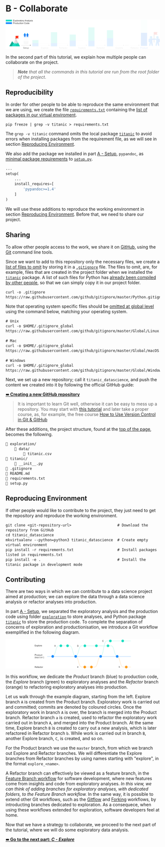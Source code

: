 # B - Collaborate

![exploration_refactoring_cycle](../../resources/collaborate.png)

In the second part of this tutorial, we explain how multiple people can collaborate on the project.

> _**Note** that all the commands in this tutorial are run from the root folder of the project_.

## Reproducibility

In order for other people to be able to reproduce the same environment that we are using, we create the file [`requirements.txt`](requirements.txt) containing the [list of packages in our virtual enviroment](https://pip.pypa.io/en/stable/reference/pip_freeze/).

```shell
pip freeze | grep -v titanic > requirements.txt
```

The `grep -v titanic` command omits the local package [`titanic`](titanic) to avoid errors when installing packages from the requirement file, as we will see in section [Reproducing Environment](#reproducing-environment).

We also add the package we installed in part [A - Setup](../a-setup), `pypandoc`, as [minimal package requirements](https://packaging.python.org/discussions/install-requires-vs-requirements/) to [`setup.py`](setup.py).

```python
...
setup(
	...
    install_requires=[
      	'pypandoc>=1.4'
    ]
)
```

We will use these additions to reproduce the working environment in section [Reproducing Environment](#reproducing-environment). Before that, we need to share our project.

## Sharing

To allow other people access to the work, we share it on [GitHub](https://github.com/), using the [Git](https://git-scm.com/) command line tools.

Since we want to add to this repository only the necessary files, we create a [list of files to omit](https://git-scm.com/docs/gitignore) by storing it in a [`.gitignore`](.gitignore) file. The files to omit, are, for example, files that are created in the project folder when we installed the [`titanic`](titanic) package. A list of such files for Python has [already been compiled by other people](https://raw.githubusercontent.com/github/gitignore/master/Python.gitignore), so that we can simply copy it in our project folder.

```shell
curl -o .gitignore https://raw.githubusercontent.com/github/gitignore/master/Python.gitignore
```

Note that operating system specific files should be [omitted at global level](https://help.github.com/articles/ignoring-files/#create-a-global-gitignore) using the command below, matching your operating system.
```shell
# Unix
curl -o $HOME/.gitignore_global https://raw.githubusercontent.com/github/gitignore/master/Global/Linux.gitignore

# Mac
curl -o $HOME/.gitignore_global https://raw.githubusercontent.com/github/gitignore/master/Global/macOS.gitignore

# Windows
curl -o $HOME/.gitignore_global https://raw.githubusercontent.com/github/gitignore/master/Global/Windows.gitignore
```

Next, we set up a new repository; call it `titanic_datascience`, and push the content we created into it by following the official GitHub guide:

[**➠   Creating a new GitHub repository**](https://help.github.com/articles/adding-an-existing-project-to-github-using-the-command-line/)

> It is important to learn Git well, otherwise it can be easy to mess up a repository. You may start with [this tutorial](https://try.github.io) and later take a proper course, as, for example, the free course [How to Use Version Control in Git & GitHub](https://www.udacity.com/course/how-to-use-git-and-github--ud775)

After these additions, the project structure, found at the [top of the page](#), becomes the following.

```
📁 exploration/
    📁 data/
        📄 titanic.csv
📁 titanic/
    📄 __init__.py
📄 .gitignore
📄 README.md
📄 requirements.txt
📄 setup.py
```
## Reproducing Environment

If other people would like to contribute to the project, they just need to get the repository and reproduce the working environment.

```shell
git clone <git-repository-url>                     # Download the repository from GitHub
cd titanic_datascience
mkvirtualenv --python=python3 titanic_datascience  # Create empty virtual environment
pip install -r requirements.txt                    # Install packages listed in requirements.txt
pip install -e .                                   # Install the titanic package in development mode
```

## Contributing

There are two ways in which we can contribute to a data science project aimed at production; we can explore the data through a data science analysis or refactor analyses into production.

In part [A - Setup](../a-setup), we separated the exploratory analysis and the production code using folder [`exploration`](exploration) to store analyses, and Python package [`titanic`](titanic) to store the production code. To complete the separation of concerns of exploration and productionisation, we introduce a Git workflow exemplified in the following diagram.



![git_workflow](../../resources/git_workflow.png)



In this workflow, we dedicate the *Product* branch (blue) to production code, the *Explore* branch (green) to exploratory analyses and the *Refactor* branch (orange) to refactoring exploratory analyses into production.

Let us walk through the example diagram, starting from the left. Explore branch `A` is created from the Product branch. Exploratory work is carried out and committed; commits are denoted by coloured circles. Once the exploratory work in branch `A` is over, the branch is merged into the Product branch. Refactor branch `a` is created, used to refactor the exploratory work carried out in branch `A`, and merged into the Product branch. At the same time, Explore branch `B` is created to carry out a new analysis, which is later refactored in Refactor branch `b`. While work is carried out in branch `B`, another Explore branch, `C`, is created, and so on.

For the Product branch we use the `master` branch, from which we branch out Explore and Refactor branches. We will differentiate the Explore branches from Refactor branches by using names starting with "explore", in the format `explore_<name>`.

A Refactor branch can effectively be viewed as a feature branch, in the [Feature Branch workflow](https://www.atlassian.com/git/tutorials/comparing-workflows/feature-branch-workflow) for software development, where new features come from insights and code from exploratory analyses. *In this view, we can think of adding branches for exploratory analyses, with dedicated folders, to the Feature Branch workflow.* In the same way, it is possible to extend other Git workflows, such as the [Gitflow](https://www.atlassian.com/git/tutorials/comparing-workflows/gitflow-workflow) and [Forking](https://www.atlassian.com/git/tutorials/comparing-workflows/forking-workflow) workflows, by introducting branches dedicated to exploration. As a consequece, when using these workflows extended for exploration, software developers feel at home.

Now that we have a strategy to collaborate, we proceed to the next part of the tutorial, where we will do some exploratory data analysis.

[**➠   Go to the next part: *C - Explore***](../c-explore)